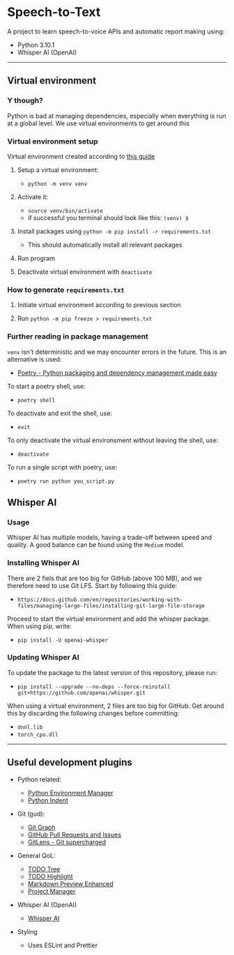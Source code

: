 # Speech-to-Text

A project to learn speech-to-voice APIs and automatic report making using:
- Python 3.10.1
- Whisper AI (OpenAI)

---

## Virtual environment

### Y though?

Python is bad at managing dependencies, especially when everything is run at a global level. We use virtual environments to get around this

### Virtual environment setup

Virtual environment created according to [this guide](https://realpython.com/python-virtual-environments-a-primer/)

1. Setup a virtual environment:
    - `python -m venv venv`
2. Activate it:
    - `source venv/bin/activate`
    - if successful you terminal should look like this: `(venv) $`

3. Install packages using `python -m pip install -r requirements.txt`
    - This should automatically install all relevant packages

4. Run program

5. Deactivate virtual environment with `deactivate`


### How to generate `requirements.txt`

1. Initiate virtual environment according to previous section 

2. Run `python -m pip freeze > requirements.txt`

### Further reading in package management

`venv` isn't deterministic and we may encounter errors in the future. This is an alternative is used:

- [Poetry - Python packaging and dependency management made easy](https://python-poetry.org/)

To start a poetry shell, use:

- `poetry shell`

To deactivate and exit the shell, use:

- `exit`

To only deactivate the virtual environsment without leaving the shell, use:

- `deactivate`

To run a single script with poetry, use:

- `poetry run python you_script.py`


## Whisper AI

### Usage

Whisper AI has multiple models, having a trade-off between speed and quality. A good balance can be found using the `Medium` model.

### Installing Whisper AI

There are 2 fiels that are too big for GitHub (above 100 MB), and we therefore need to use Git LFS. Start by following this guide:

- `https://docs.github.com/en/repositories/working-with-files/managing-large-files/installing-git-large-file-storage`

Proceed to start the virtual environment and add the whisper package. When using pip, write:

- `pip install -U openai-whisper`

### Updating Whisper AI

To update the package to the latest version of this repository, please run:

- `pip install --upgrade --no-deps --force-reinstall git+https://github.com/openai/whisper.git`

When using a virtual environment, 2 files are too big for GitHub. Get around this by discarding the following changes before committing:

- `dnnl.lib`
- `torch_cpu.dll`

---

## Useful development plugins

- Python related:
    - [Python Environment Manager](https://marketplace.visualstudio.com/items?itemName=donjayamanne.python-environment-manager)
    - [Python Indent](https://marketplace.visualstudio.com/items?itemName=KevinRose.vsc-python-indent)
- Git (gud):
    - [Git Graph](https://marketplace.visualstudio.com/items?itemName=mhutchie.git-graph)
    - [GitHub Pull Requests and Issues](https://marketplace.visualstudio.com/items?itemName=GitHub.vscode-pull-request-github)
    - [GitLens - Git supercharged](https://marketplace.visualstudio.com/items?itemName=eamodio.gitlens)
- General QoL:
    - [TODO Tree](https://marketplace.visualstudio.com/items?itemName=Gruntfuggly.todo-tree)
    - [TODO Highlight](https://marketplace.visualstudio.com/items?itemName=wayou.vscode-todo-highlight)
    - [Markdown Preview Enhanced](https://marketplace.visualstudio.com/items?itemName=shd101wyy.markdown-preview-enhanced)
    - [Project Manager](https://marketplace.visualstudio.com/items?itemName=alefragnani.project-manager)
- Whisper AI (OpenAI)
    - [Whisper AI](https://pypi.org/project/openai-whisper/)

- Styling
    - Uses ESLint and Prettier